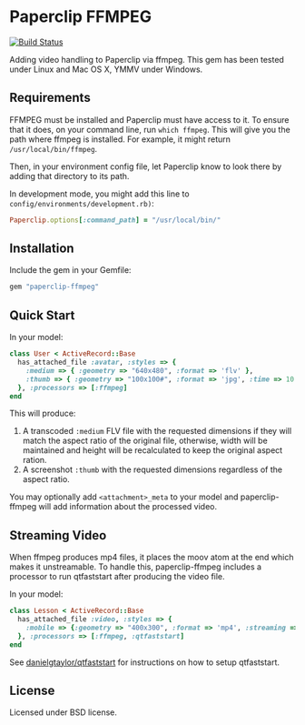 Paperclip FFMPEG
================
[![Build Status](https://travis-ci.org/owahab/paperclip-ffmpeg.png?branch=master)](https://travis-ci.org/owahab/paperclip-ffmpeg)

Adding video handling to Paperclip via ffmpeg.
This gem has been tested under Linux and Mac OS X, YMMV under Windows.

Requirements
------------

FFMPEG must be installed and Paperclip must have access to it. To ensure
that it does, on your command line, run `which ffmpeg`.
This will give you the path where ffmpeg is installed. For
example, it might return `/usr/local/bin/ffmpeg`.

Then, in your environment config file, let Paperclip know to look there by adding that
directory to its path.

In development mode, you might add this line to `config/environments/development.rb)`:

```ruby
Paperclip.options[:command_path] = "/usr/local/bin/"
```

Installation
------------

Include the gem in your Gemfile:

```ruby
gem "paperclip-ffmpeg"
```

Quick Start
-----------

In your model:

```ruby
class User < ActiveRecord::Base
  has_attached_file :avatar, :styles => {
    :medium => { :geometry => "640x480", :format => 'flv' },
    :thumb => { :geometry => "100x100#", :format => 'jpg', :time => 10 }
  }, :processors => [:ffmpeg]
end
```

This will produce:

1. A transcoded `:medium` FLV file with the requested dimensions if they will match the aspect ratio of the original file, otherwise, width will be maintained and height will be recalculated to keep the original aspect ration.
2. A screenshot `:thumb` with the requested dimensions regardless of the aspect ratio.

You may optionally add `<attachment>_meta` to your model and paperclip-ffmpeg will add information about the processed video.

Streaming Video
-------------------

When ffmpeg produces mp4 files, it places the moov atom at the end which makes it unstreamable. To handle this, paperclip-ffmpeg includes a processor to run qtfaststart after producing the video file.

In your model:

```ruby
class Lesson < ActiveRecord::Base
  has_attached_file :video, :styles => {
    :mobile => {:geometry => "400x300", :format => 'mp4', :streaming => true}
  }, :processors => [:ffmpeg, :qtfaststart]
end
```

See [danielgtaylor/qtfaststart](https://github.com/danielgtaylor/qtfaststart) for instructions on how to setup qtfaststart.

License
-------

Licensed under BSD license.
